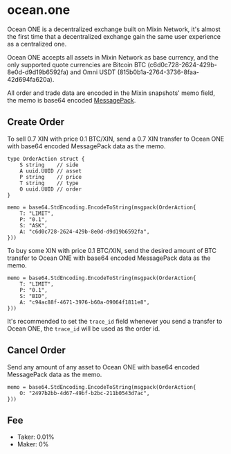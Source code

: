 # ocean.one

Ocean ONE is a decentralized exchange built on Mixin Network, it's almost the first time that a decentralized exchange gain the same user experience as a centralized one.

Ocean ONE accepts all assets in Mixin Network as base currency, and the only supported quote currencies are Bitcoin BTC (c6d0c728-2624-429b-8e0d-d9d19b6592fa) and Omni USDT (815b0b1a-2764-3736-8faa-42d694fa620a).

All order and trade data are encoded in the Mixin snapshots' memo field, the memo is base64 encoded [MessagePack](https://github.com/msgpack).


## Create Order

To sell 0.7 XIN with price 0.1 BTC/XIN, send a 0.7 XIN transfer to Ocean ONE with base64 encoded MessagePack data as the memo.

```golang
type OrderAction struct {
	S string    // side
	A uuid.UUID // asset
	P string    // price
	T string    // type
	O uuid.UUID // order
}

memo = base64.StdEncoding.EncodeToString(msgpack(OrderAction{
	T: "LIMIT",
	P: "0.1",
	S: "ASK",
	A: "c6d0c728-2624-429b-8e0d-d9d19b6592fa",
}))
```

To buy some XIN with price 0.1 BTC/XIN, send the desired amount of BTC transfer to Ocean ONE with base64 encoded MessagePack data as the memo.

```golang
memo = base64.StdEncoding.EncodeToString(msgpack(OrderAction{
	T: "LIMIT",
	P: "0.1",
	S: "BID",
	A: "c94ac88f-4671-3976-b60a-09064f1811e8",
}))
```

It's recommended to set the `trace_id` field whenever you send a transfer to Ocean ONE, the `trace_id` will be used as the order id.


## Cancel Order

Send any amount of any asset to Ocean ONE with base64 encoded MessagePack data as the memo.

```golang
memo = base64.StdEncoding.EncodeToString(msgpack(OrderAction{
	O: "2497b2bb-4d67-49bf-b2bc-211b0543d7ac",
}))
```


## Fee

- Taker: 0.01%
- Maker: 0%
